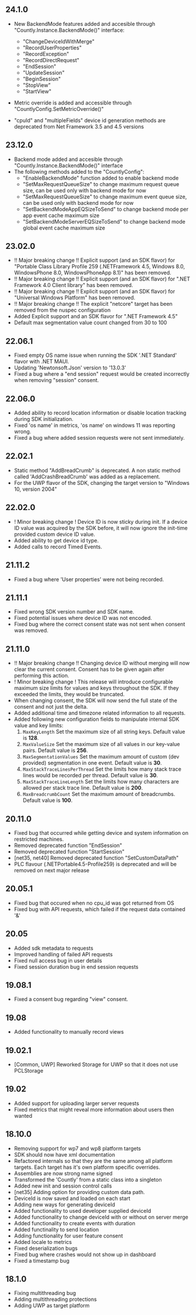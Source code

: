 ## 24.1.0

* New BackendMode features added and accesible through "Countly.Instance.BackendMode()" interface:
    * "ChangeDeviceIdWithMerge"
    * "RecordUserProperties"
    * "RecordException"
    * "RecordDirectRequest"
    * "EndSession"
    * "UpdateSession"
    * "BeginSession"
    * "StopView"
    * "StartView"

* Metric override is added and accessible through "CountlyConfig.SetMetricOverride()"
* "cpuId" and "multipleFields" device id generation methods are deprecated from Net Framework 3.5 and 4.5 versions

## 23.12.0
* Backend mode added and accesible through "Countly.Instance.BackendMode()" interface
* The following methods added to the "CountlyConfig":
    * "EnableBackendMode" function added to enable backend mode
    * "SetMaxRequestQueueSize" to change maximum request queue size, can be used only with backend mode for now
    * "SetMaxRequestQueueSize" to change maximum event queue size, can be used only with backend mode for now
    * "SetBackendModeAppEQSizeToSend" to change backend mode per app event cache maximum size
    * "SetBackendModeServerEQSizeToSend" to change backend mode global event cache maximum size

## 23.02.0
* !! Major breaking change !! Explicit support (and an SDK flavor) for "Portable Class Library Profile 259 (.NETFramework 4.5, Windows 8.0, WindowsPhone 8.0, WindowsPhoneApp 8.1)" has been removed.
* !! Major breaking change !! Explicit support (and an SDK flavor) for ".NET Framework 4.0 Client library" has been removed.
* !! Major breaking change !! Explicit support (and an SDK flavor) for "Universal Windows Platform" has been removed.
* !! Major breaking change !! The explicit "netcore" target has been removed from the nuspec configuration
* Added Explicit support and an SDK flavor for ".NET Framework 4.5"
* Default max segmentation value count changed from 30 to 100

## 22.06.1
* Fixed empty OS name issue when running the SDK '.NET Standard' flavor with .NET MAUI.
* Updating 'Newtonsoft.Json' version to '13.0.3'
* Fixed a bug where a "end session" request would be created incorrectly when removing "session" consent.

## 22.06.0
* Added ability to record location information or disable location tracking during SDK initialization.
* Fixed 'os name' in metrics, 'os name' on windows 11 was reporting wrong.
* Fixed a bug where added session requests were not sent immediately.

## 22.02.1
* Static method "AddBreadCrumb" is deprecated. A non static method called 'AddCrashBreadCrumb' was added as a replacement.
* For the UWP flavor of the SDK, changing the target version to "Windows 10, version 2004"

## 22.02.0
* ! Minor breaking change ! Device ID is now sticky during init. If a device ID value was acquired by the SDK before, it will now ignore the init-time provided custom device ID value.
* Added ability to get device id type.
* Added calls to record Timed Events.

## 21.11.2
* Fixed a bug where 'User properties' were not being recorded.

## 21.11.1
* Fixed wrong SDK version number and SDK name.
* Fixed potential issues where device ID was not encoded.
* Fixed bug where the correct consent state was not sent when consent was removed.

## 21.11.0
* !! Major breaking change !! Changing device ID without merging will now clear the current consent. Consent has to be given again after performing this action.
* ! Minor breaking change ! This release will introduce configurable maximum size limits for values and keys throughout the SDK. If they exceeded the limits, they would be truncated.
* When changing consent, the SDK will now send the full state of the consent and not just the delta.
* Added additional time and timezone related information to all requests.
* Added following new configuration fields to manipulate internal SDK value and key limits:
  1. `MaxKeyLength` Set the maximum size of all string keys. Default value is **128**.
  2. `MaxValueSize` Set the maximum size of all values in our key-value pairs. Default value is **256**.
  3. `MaxSegmentationValues` Set the maximum amount of custom (dev provided) segmentation in one event. Default value is **30**.
  4. `MaxStackTraceLinesPerThread` Set the limits how many stack trace lines would be recorded per thread. Default value is **30**.
  5. `MaxStackTraceLineLength` Set the limits how many characters are allowed per stack trace line. Default value is **200**.
  6. `MaxBreadcrumbCount` Set the maximum amount of breadcrumbs. Default value is **100**.
  
## 20.11.0
* Fixed bug that occurred while getting device and system information on restricted machines.
* Removed deprecated function "EndSession"
* Removed deprecated function "StartSession"
* [net35, net40] Removed deprecated function "SetCustomDataPath"
* PLC flavour (.NETPortable4.5-Profile259) is deprecated and will be removed on next major release

## 20.05.1
* Fixed bug that occured when no cpu_id was got returned from OS
* Fixed bug with API requests, which failed if the request data contained '&'

## 20.05
* Added sdk metadata to requests
* Improved handling of failed API requests
* Fixed null access bug in user details
* Fixed session duration bug in end session requests

## 19.08.1
* Fixed a consent bug regarding "view" consent.

## 19.08
* Added functionality to manually record views

## 19.02.1
* [Common, UWP] Reworked Storage for UWP so that it does not use PCLStorage

## 19.02
* Added support for uploading larger server requests
* Fixed metrics that might reveal more information about users then wanted

## 18.10.0
* Removing support for wp7 and wp8 platform targets
* SDK should now have xml documentation
* Refactored internals so that they are the same among all platform targets. Each target has it's own platform specific overrides.
* Assemblies are now strong name signed
* Transformed the 'Countly' from a static class into a singleton
* Added new init and session control calls
* [net35] Adding option for providing custom data path.
* DeviceId is now saved and loaded on each start
* Adding new ways for generating deviceId
* Added functionality to used developer supplied deviceId
* Added functionality to change deviceId with or without on server merge
* Added functionality to create events with duration
* Added functinality to send location
* Adding functionality for user feature consent
* Added locale to metrics
* Fixed deserialization bugs
* Fixed bug where crashes would not show up in dashboard
* Fixed a timestamp bug

## 18.1.0
* Fixing multithreading bug
* Adding multithreading protections
* Adding UWP as target platform
